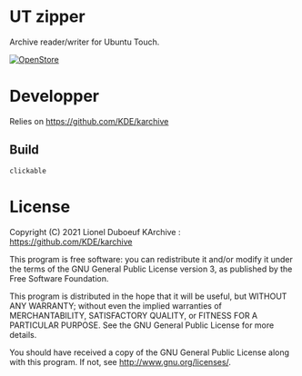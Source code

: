 # UT zipper

Archive reader/writer for Ubuntu Touch. 

[![OpenStore](https://open-store.io/badges/en_US.png)](https://open-store.io/app/utzip.lduboeuf)

# Developper

Relies on https://github.com/KDE/karchive 

## Build

`clickable`


# License

Copyright (C) 2021 Lionel Duboeuf
KArchive : https://github.com/KDE/karchive

This program is free software: you can redistribute it and/or modify it under the terms of the GNU General Public License version 3, as published
by the Free Software Foundation.

This program is distributed in the hope that it will be useful, but WITHOUT ANY WARRANTY; without even the implied warranties of MERCHANTABILITY, SATISFACTORY QUALITY, or FITNESS FOR A PARTICULAR PURPOSE.  See the GNU General Public License for more details.

You should have received a copy of the GNU General Public License along with this program.  If not, see <http://www.gnu.org/licenses/>.
